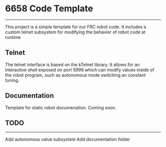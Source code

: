 # 6658 Code Template
--------------------

This project is a simple template for our FRC robot code. It includes a custom telnet subsystem for modifying the behavior of robot code at runtime

## Telnet

The telnet interface is based on the kTelnet library. It allows for an interactive shell exposed on port 5999 which can modify values inside of the robot program,
such as autonomous mode switching an constant tuning.

## Documentation
Template for static robot documenation. Coming soon.

## TODO
-------------------
Add autonomous value subsystem
Add documentation folder
